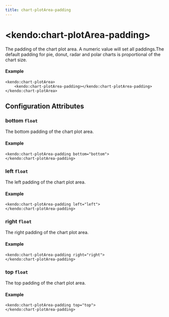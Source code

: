 ```yaml
---
title: chart-plotArea-padding
---
```


# \<kendo:chart-plotArea-padding\>

The padding of the chart plot area. A numeric value will set all paddings.The default padding for pie, donut, radar and polar charts is proportional of the chart size.

#### Example
    <kendo:chart-plotArea>
        <kendo:chart-plotArea-padding></kendo:chart-plotArea-padding>
    </kendo:chart-plotArea>

## Configuration Attributes

### bottom `float`

The bottom padding of the chart plot area.

#### Example
    <kendo:chart-plotArea-padding bottom="bottom">
    </kendo:chart-plotArea-padding>

### left `float`

The left padding of the chart plot area.

#### Example
    <kendo:chart-plotArea-padding left="left">
    </kendo:chart-plotArea-padding>

### right `float`

The right padding of the chart plot area.

#### Example
    <kendo:chart-plotArea-padding right="right">
    </kendo:chart-plotArea-padding>

### top `float`

The top padding of the chart plot area.

#### Example
    <kendo:chart-plotArea-padding top="top">
    </kendo:chart-plotArea-padding>

